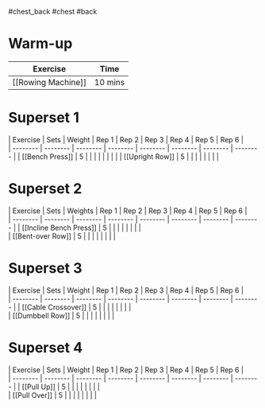 #chest_back #chest #back 
# Warm-up
| Exercise | Time |  
| -------- | -------- | 
| [[Rowing Machine]] | 10 mins |

# Superset 1
| Exercise | Sets | Weight | Rep 1 | Rep 2 | Rep 3 | Rep 4 | Rep 5 | Rep 6 |  
| -------- | -------- | -------- | -------- | -------- | -------- | -------- | -------- |
| [[Bench Press]] | 5 |  |  |  |  |  |  |   | 
| [[Upright Row]] | 5 |  |  |  |  |  |  |  |

# Superset 2
| Exercise | Sets | Weights | Rep 1 | Rep 2 | Rep 3 | Rep 4 | Rep 5 | Rep 6 |  
| -------- | -------- | -------- | -------- | -------- | -------- | -------- | -------- |
| [[Incline Bench Press]] | 5 |  |  |  |  |  |  |  |  
| [[Bent-over Row]] | 5 |  |  |  |  |  |  |  |

# Superset 3
| Exercise | Sets | Weight | Rep 1 | Rep 2 | Rep 3 | Rep 4 | Rep 5 | Rep 6 |  
| -------- | -------- | -------- | -------- | -------- | -------- | -------- | -------- |
| [[Cable Crossover]] | 5 |  |  |  |  |  |  |  |  
| [[Dumbbell Row]] | 5 |  |  |  |  |  |  |  |

# Superset 4
| Exercise | Sets | Weight | Rep 1 | Rep 2 | Rep 3 | Rep 4 | Rep 5 | Rep 6 |  
| -------- | -------- | -------- | -------- | -------- | -------- | -------- | -------- |
| [[Pull Up]] | 5 |  |  |  |  |  |  |  |  
| [[Pull Over]] | 5 |  |  |  |  |  |  |  |

